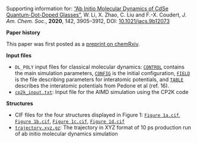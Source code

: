 Supporting information for: [“Ab Initio Molecular Dynamics of CdSe Quantum-Dot-Doped Glasses”](https://doi.org/10.1021/jacs.9b12073), W. Li, X. Zhao, C. Liu and F.-X. Coudert, _J. Am. Chem. Soc._, **2020**, 142, 3905–3912, DOI: [10.1021/jacs.9b12073](https://doi.org/10.1021/jacs.9b12073)


**Paper history**

This paper was first posted as a [preprint on chemRxiv](https://doi.org/10.26434/chemrxiv.10272041).

**Input files**

- `DL_POLY` input files for classical molecular dynamics: [`CONTROL`](CONTROL) contains the main simulation parameters, [`CONFIG`](CONFIG) is the initial configuration, [`FIELD`](FIELD) is the file describing parameters for interatomic potentials, and [`TABLE`](TABLE) describes the interatomic potentials from Pedone et al (ref. 16).
- [`cp2k_input.txt`](cp2k_input.txt): Input file for the AIMD simulation using the CP2K code

**Structures**

- CIF files for the four structures displayed in Figure 1: [`Figure 1a.cif`](Figure%201a.cif), [`Figure 1b.cif`](Figure%201b.cif), [`Figure 1c.cif`](Figure%201c.cif), [`Figure 1d.cif`](Figure%201d.cif)
- [`trajectory.xyz.gz`](trajectory.xyz.gz): The trajectory in XYZ format of 10 ps production run of ab initio molecular dynamics simulation
